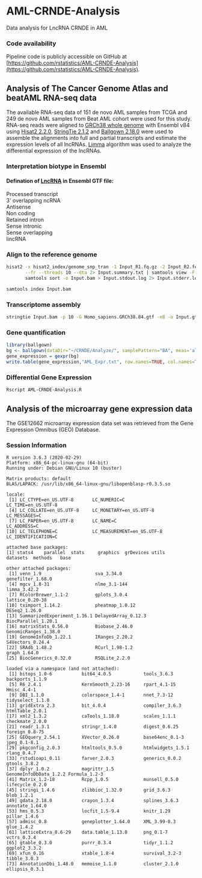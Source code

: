# AML-CRNDE-Analysis
Data analysis for LncRNA CRNDE in AML  
### Code availability
Pipeline code is publicly accessible on GitHub at [https://github.com/rstatistics/AML-CRNDE-Analysis](https://github.com/rstatistics/AML-CRNDE-Analysis).

## Analysis of The Cancer Genome Atlas and beatAML RNA-seq data
The available RNA-seq data of 151 de novo AML samples from TCGA and 249 de novo AML samples from Beat AML cohort were used for this study. RNA-seq reads were aligned to [GRCh38 whole genome](http://asia.ensembl.org/Homo_sapiens/Info/Index) with Ensembl v84 using [Hisat2 2.2.0](https://cloud.biohpc.swmed.edu/index.php/s/hisat2-220-Linux_x86_64/download), [StringTie 2.1.2](http://ccb.jhu.edu/software/stringtie/dl/stringtie-2.1.2.Linux_x86_64.tar.gz) and [Ballgown 2.18.0](https://bioconductor.org/packages/release/bioc/html/ballgown.html) were used to assemble the alignments into full and partial transcripts and estimate the expression levels of all lncRNAs. [Limma](https://bioconductor.org/packages/release/bioc/html/limma.html) algorithm was used to analyze the differential expression of the lncRNAs.

### Interpretation biotype in Ensembl
#### Defination of [LncRNA](https://m.ensembl.org/info/genome/genebuild/biotypes.html) in Ensembl GTF file:
Processed transcript  
3' overlapping ncRNA  
Antisense  
Non coding  
Retained intron  
Sense intronic  
Sense overlapping  
lincRNA  

### Align to the reference genome
```bash
hisat2 -x hisat2_index/genome_snp_tran -1 Input_R1.fq.gz -2 Input_R2.fq.gz \
       --fr --threads 10 --dta 2> Input.summary.txt | samtools view -F 4 - -b | \
       samtools sort -o Input.bam > Input.stdout.log 2> Input.stderr.log

samtools index Input.bam
```
### Transcriptome assembly
```bash
stringtie Input.bam -p 10 -G Homo_sapiens.GRCh38.84.gtf -eB -o Input.gtf
```

### Gene quantification
```r
library(ballgown)
bg <- ballgown(dataDir="~/CRNDE/Analyze/", samplePattern="BA", meas='all')
gene_expression = gexpr(bg)
write.table(gene_expression,"AML_Expr.txt", row.names=TRUE, col.names=TRUE, quote=FALSE, sep="\t")
```

### Differential Gene Expression
```sh
Rscript AML-CRNDE-Analysis.R
```

## Analysis of the microarray gene expression data
The GSE12662 microarray expression data set was retrieved from the Gene Expression Omnibus (GEO) Database. 


### Session Information
```
R version 3.6.3 (2020-02-29)
Platform: x86_64-pc-linux-gnu (64-bit)
Running under: Debian GNU/Linux 10 (buster)

Matrix products: default
BLAS/LAPACK: /usr/lib/x86_64-linux-gnu/libopenblasp-r0.3.5.so

locale:
 [1] LC_CTYPE=en_US.UTF-8       LC_NUMERIC=C               LC_TIME=en_US.UTF-8       
 [4] LC_COLLATE=en_US.UTF-8     LC_MONETARY=en_US.UTF-8    LC_MESSAGES=C             
 [7] LC_PAPER=en_US.UTF-8       LC_NAME=C                  LC_ADDRESS=C              
[10] LC_TELEPHONE=C             LC_MEASUREMENT=en_US.UTF-8 LC_IDENTIFICATION=C       

attached base packages:
[1] stats4    parallel  stats     graphics  grDevices utils     datasets  methods   base     

other attached packages:
 [1] venn_1.9                    sva_3.34.0                  genefilter_1.68.0          
 [4] mgcv_1.8-31                 nlme_3.1-144                limma_3.42.2               
 [7] RColorBrewer_1.1-2          gplots_3.0.4                lattice_0.20-38            
[10] tximport_1.14.2             pheatmap_1.0.12             DESeq2_1.26.0              
[13] SummarizedExperiment_1.16.1 DelayedArray_0.12.3         BiocParallel_1.20.1        
[16] matrixStats_0.56.0          Biobase_2.46.0              GenomicRanges_1.38.0       
[19] GenomeInfoDb_1.22.1         IRanges_2.20.2              S4Vectors_0.24.4           
[22] SRAdb_1.48.2                RCurl_1.98-1.2              graph_1.64.0               
[25] BiocGenerics_0.32.0         RSQLite_2.2.0              

loaded via a namespace (and not attached):
 [1] bitops_1.0-6           bit64_4.0.5            tools_3.6.3            backports_1.1.9       
 [5] R6_2.4.1               KernSmooth_2.23-16     rpart_4.1-15           Hmisc_4.4-1           
 [9] DBI_1.1.0              colorspace_1.4-1       nnet_7.3-12            tidyselect_1.1.0      
[13] gridExtra_2.3          bit_4.0.4              compiler_3.6.3         htmlTable_2.0.1       
[17] xml2_1.3.2             caTools_1.18.0         scales_1.1.1           checkmate_2.0.0       
[21] readr_1.3.1            stringr_1.4.0          digest_0.6.25          foreign_0.8-75        
[25] GEOquery_2.54.1        XVector_0.26.0         base64enc_0.1-3        jpeg_0.1-8.1          
[29] pkgconfig_2.0.3        htmltools_0.5.0        htmlwidgets_1.5.1      rlang_0.4.7           
[33] rstudioapi_0.11        farver_2.0.3           generics_0.0.2         gtools_3.8.2          
[37] dplyr_1.0.2            magrittr_1.5           GenomeInfoDbData_1.2.2 Formula_1.2-3         
[41] Matrix_1.2-18          Rcpp_1.0.5             munsell_0.5.0          lifecycle_0.2.0       
[45] stringi_1.4.6          zlibbioc_1.32.0        grid_3.6.3             blob_1.2.1            
[49] gdata_2.18.0           crayon_1.3.4           splines_3.6.3          annotate_1.64.0       
[53] hms_0.5.3              locfit_1.5-9.4         knitr_1.29             pillar_1.4.6          
[57] admisc_0.8             geneplotter_1.64.0     XML_3.99-0.3           glue_1.4.2            
[61] latticeExtra_0.6-29    data.table_1.13.0      png_0.1-7              vctrs_0.3.4           
[65] gtable_0.3.0           purrr_0.3.4            tidyr_1.1.2            ggplot2_3.3.2         
[69] xfun_0.16              xtable_1.8-4           survival_3.2-3         tibble_3.0.3          
[73] AnnotationDbi_1.48.0   memoise_1.1.0          cluster_2.1.0          ellipsis_0.3.1        
```
